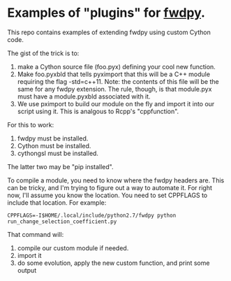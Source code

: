 # Examples of "plugins" for [fwdpy](http://molpopgen.github.io/fwdpy/).

This repo contains examples of extending fwdpy using custom Cython code.

The gist of the trick is to:

1. make a Cython source file (foo.pyx) defining your cool new function.
2. Make foo.pyxbld that tells pyximport that this will be a C++ module requiring the flag -std=c++11.  Note: the contents of this file will be the same for any fwdpy extension.  The rule, though, is that module.pyx must have a module.pyxbld associated with it.
3. We use pximport to build our module on the fly and import it into our script using it.  This is analgous to Rcpp's "cppfunction".

For this to work:

1. fwdpy must be installed.
2. Cython must be installed.
3. cythongsl must be installed.

The latter two may be "pip installed".

To compile a module, you need to know where the fwdpy headers are.  This can be tricky, and I'm trying to figure out a way to automate it.  For right now, I'll assume you know the location.  You need to set CPPFLAGS to include that location.  For example:

~~~{sh}
CPPFLAGS=-I$HOME/.local/include/python2.7/fwdpy python run_change_selection_coefficient.py
~~~

That command will:

1. compile our custom module if needed.
2. import it
3. do some evolution, apply the new custom function, and print some output